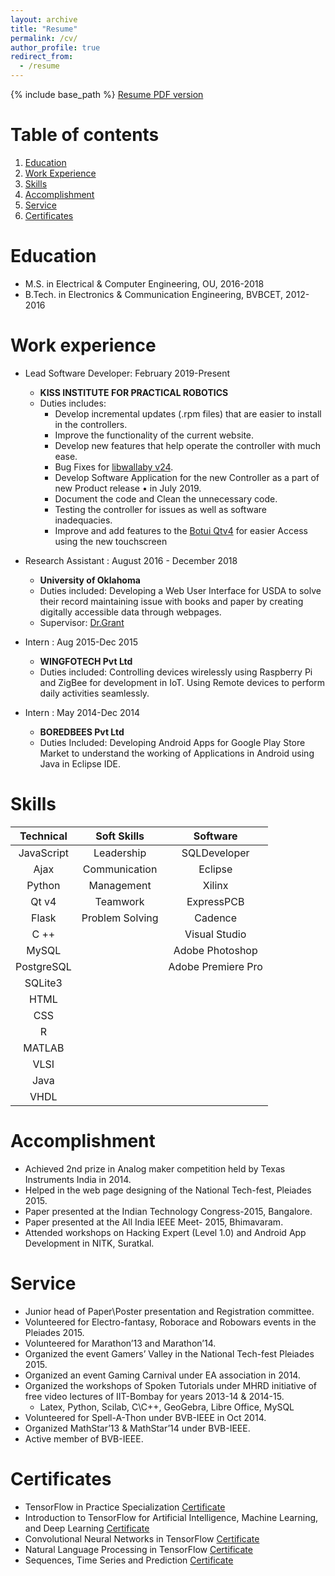 ```yaml
---
layout: archive
title: "Resume"
permalink: /cv/
author_profile: true
redirect_from:
  - /resume
---
```


{% include base_path %}
[Resume PDF version](https://prithvirajkadiyala.github.io/files/Resume_PrithvirajKadiyala.pdf)

# Table of contents
1. [Education](#education)
2. [Work Experience](#work-experience)
3. [Skills](#skills)
4. [Accomplishment](#accomplishment)
5. [Service](#service)
6. [Certificates](#certificates)

Education
======
* M.S. in Electrical & Computer Engineering, OU, 2016-2018
* B.Tech. in Electronics & Communication Engineering, BVBCET, 2012-2016

Work experience
======
* Lead Software Developer: February 2019-Present
  * **KISS INSTITUTE FOR PRACTICAL ROBOTICS**
  * Duties includes:
    * Develop incremental updates (.rpm files) that are easier to install in the controllers.
    * Improve the functionality of the current website.
    * Develop new features that help operate the controller with much ease.
    * Bug Fixes for [libwallaby v24](https://github.com/kipr/wallaby).
    * Develop Software Application for the new Controller as a part of new Product release • in July 2019.
    * Document the code and Clean the unnecessary code.
    * Testing the controller for issues as well as software inadequacies.
    * Improve and add features to the [Botui Qtv4](https://github.com/kipr/botui) for easier Access using the new touchscreen

* Research Assistant : August 2016 - December 2018
  * **University of Oklahoma**
  * Duties included: Developing a Web User Interface for USDA to solve their record maintaining issue with books and paper by creating digitally accessible data through webpages.
  * Supervisor: [Dr.Grant](http://www.christangrant.com/)
  
* Intern : Aug 2015-Dec 2015
  * **WINGFOTECH Pvt Ltd**
  * Duties included: Controlling devices wirelessly using Raspberry Pi and ZigBee for development in IoT. Using Remote devices to perform daily activities seamlessly.
  
* Intern : May 2014-Dec 2014
  * **BOREDBEES Pvt Ltd**
  * Duties Included: Developing Android Apps for Google Play Store Market to understand the working of Applications in Android using Java in Eclipse IDE.
  
  
Skills
======

| Technical     | Soft Skills  | Software       |
|:-------------:|:------------:|:--------------:|
| JavaScript    | Leadership   | SQLDeveloper   |
| Ajax          | Communication| Eclipse        |
| Python        | Management   | Xilinx         |
| Qt v4         | Teamwork     | ExpressPCB     |
| Flask         | Problem Solving| Cadence      |
| C ++          |              | Visual Studio  |
| MySQL         |              | Adobe Photoshop|
| PostgreSQL    |              | Adobe Premiere Pro |
| SQLite3       |              |                |
| HTML          |              |                |
| CSS           |              |                |
| R             |              |                |
| MATLAB        |              |                |
| VLSI          |              |                |
| Java          |              |                |
| VHDL          |              |                |
 
 
Accomplishment
======
  * Achieved 2nd prize in Analog maker competition held by Texas Instruments India in 2014.
  * Helped in the web page designing of the National Tech-fest, Pleiades 2015.
  * Paper presented at the Indian Technology Congress-2015, Bangalore.
  * Paper presented at the All India IEEE Meet- 2015, Bhimavaram.
  * Attended workshops on Hacking Expert (Level 1.0) and Android App Development in NITK, Suratkal.
 
 
Service
======

  * Junior head of Paper\Poster presentation and Registration committee.
  * Volunteered for Electro-fantasy, Roborace and Robowars events in the Pleiades 2015.
  * Volunteered for Marathon’13 and Marathon’14.
  * Organized the event Gamers’ Valley in the National Tech-fest Pleiades 2015.
  * Organized an event Gaming Carnival under EA association in 2014.
  * Organized the workshops of Spoken Tutorials under MHRD initiative of free video lectures of IIT-Bombay for years 2013-14 & 2014-15.
    * Latex, Python, Scilab, C\C++, GeoGebra, Libre Office, MySQL
  * Volunteered for Spell-A-Thon under BVB-IEEE in Oct 2014.
  * Organized MathStar’13 & MathStar’14 under BVB-IEEE.
  * Active member of BVB-IEEE.

Certificates
============
  * TensorFlow in Practice Specialization [Certificate](https://www.coursera.org/account/accomplishments/specialization/NU96VRC6EKP7)
  * Introduction to TensorFlow for Artificial Intelligence, Machine Learning, and Deep Learning [Certificate](https://www.coursera.org/account/accomplishments/certificate/53HJY2QYEG3B)
  * Convolutional Neural Networks in TensorFlow [Certificate](https://www.coursera.org/account/accomplishments/certificate/AZAUNGGYUKGL)
  * Natural Language Processing in TensorFlow [Certificate](https://www.coursera.org/account/accomplishments/certificate/3UL8UR28Y3NT)
  * Sequences, Time Series and Prediction [Certificate](https://www.coursera.org/account/accomplishments/verify/YT94D6Q7VBDX)
  
